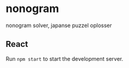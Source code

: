 # nonogram
nonogram solver, japanse puzzel oplosser

## React

Run `npm start` to start the development server.
